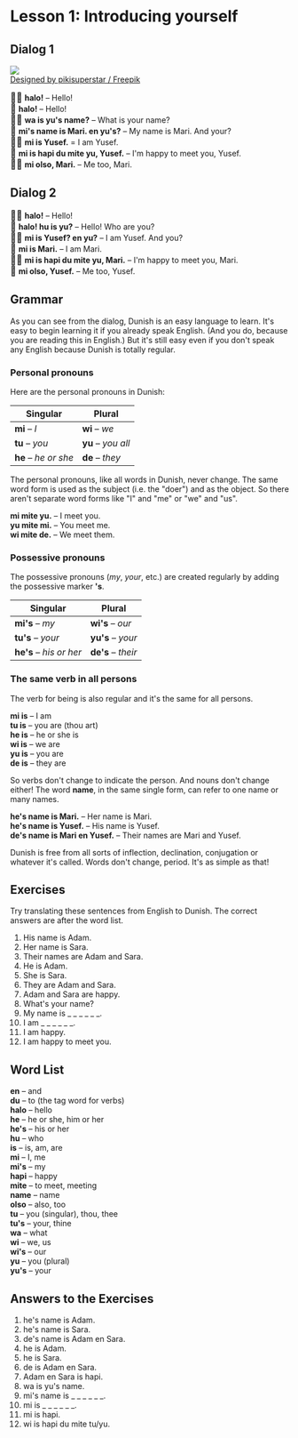 # Lesson 1: Introducing yourself

## Dialog 1

![](http://www.pandunia.info/dunish/grafe/Freepik_halo.png)  
[Designed by pikisuperstar / Freepik](http://www.freepik.com)

<big>👨🏾</big>
**halo!**
– Hello!  
<big>👩</big>
**halo!**
– Hello!  
<big>👨🏾</big>
**wa is yu's name?**
– What is your name?  
<big>👩</big>
**mi's name is Mari. en yu's?**
– My name is Mari. And your?  
<big>👨🏾</big>
**mi is Yusef.**
= I am Yusef.  
<big>👩</big>
**mi is hapi du mite yu, Yusef.**
– I'm happy to meet you, Yusef.  
<big>👨🏾</big>
**mi olso, Mari.**
– Me too, Mari.


## Dialog 2

<big>👨🏾</big>
**halo!**
– Hello!  
<big>👩</big>
**halo! hu is yu?**
– Hello! Who are you?  
<big>👨🏾</big>
**mi is Yusef? en yu?**
– I am Yusef. And you?  
<big>👩</big>
**mi is Mari.**
– I am Mari.  
<big>👨🏾</big>
**mi is hapi du mite yu, Mari.**
– I'm happy to meet you, Mari.  
<big>👩</big>
**mi olso, Yusef.**
– Me too, Yusef.


## Grammar

As you can see from the dialog, Dunish is an easy language to learn.
It's easy to begin learning it if you already speak English.
(And you do, because you are reading this in English.)
But it's still easy even if you don't speak any English
because Dunish is totally regular.

### Personal pronouns

Here are the personal pronouns in Dunish:

| Singular                   | Plural                     |
|----------------------------|----------------------------|
| **mi** – _I_               | **wi** – _we_              |
| **tu** – _you_             | **yu** – _you all_         |
| **he** – _he or she_       | **de** – _they_            |

The personal pronouns, like all words in Dunish, never change.
The same word form is used as the subject (i.e. the "doer") and as the object.
So there aren't separate word forms like "I" and "me" or "we" and "us".

**mi mite yu.**
– I meet you.  
**yu mite mi.**
– You meet me.  
**wi mite de.**
– We meet them.

### Possessive pronouns

The possessive pronouns (_my_, _your_, etc.) are created regularly by adding the possessive marker **'s**.

| Singular                   | Plural                     |
|----------------------------|----------------------------|
| **mi's** – _my_            | **wi's** – _our_           |
| **tu's** – _your_          | **yu's** – _your_          |
| **he's** – _his or her_    | **de's** – _their_         |

### The same verb in all persons

The verb for being is also regular and it's the same for all persons.

**mi is**
– I am  
**tu is**
– you are (thou art)  
**he is**
– he or she is  
**wi is**
– we are  
**yu is**
– you are  
**de is**
– they are

So verbs don't change to indicate the person.
And nouns don't change either!
The word **name**, in the same single form, can refer to one name or many names.

**he's name is Mari.**
– Her name is Mari.  
**he's name is Yusef.**
– His name is Yusef.  
**de's name is Mari en Yusef.**
– Their names are Mari and Yusef.

Dunish is free from all sorts of inflection, declination, conjugation or whatever it's called.
Words don't change, period.
It's as simple as that!


## Exercises

Try translating these sentences from English to Dunish.
The correct answers are after the word list.

1. His name is Adam.
2. Her name is Sara.
3. Their names are Adam and Sara.
4. He is Adam.
5. She is Sara.
6. They are Adam and Sara.
7. Adam and Sara are happy.
8. What's your name?
9. My name is _ _ _ _ _ _.
10. I am _ _ _ _ _ _.
11. I am happy.
12. I am happy to meet you.


## Word List

**en**
– and  
**du**
– to (the tag word for verbs)  
**halo**
– hello  
**he**
– he or she, him or her  
**he's**
– his or her  
**hu**
– who  
**is**
– is, am, are  
**mi**
– I, me  
**mi's**
– my  
**hapi**
– happy  
**mite**
– to meet, meeting  
**name**
– name  
**olso**
– also, too  
**tu**
– you (singular), thou, thee  
**tu's**
– your, thine  
**wa**
– what  
**wi**
– we, us  
**wi's**
– our  
**yu**
– you (plural)  
**yu's**
– your  

## Answers to the Exercises

1. he's name is Adam.
2. he's name is Sara.
3. de's name is Adam en Sara.
4. he is Adam.
5. he is Sara.
6. de is Adam en Sara.
7. Adam en Sara is hapi.
8. wa is yu's name.
9. mi's name is _ _ _ _ _ _.
10. mi is _ _ _ _ _ _.
11. mi is hapi.
12. wi is hapi du mite tu/yu.

